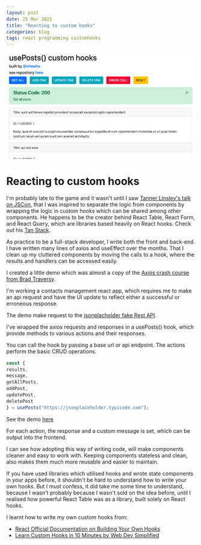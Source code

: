 ```yaml
---
layout: post
date: 25 Mar 2021
title: "Reacting to custom hooks"
categories: blog
tags: react programming customhooks
---
```


![](/assets/images/2021-03-25/screenshot.png)

# Reacting to custom hooks

I'm probably late to the game and it wasn't until I saw [Tanner Linsley's talk on JSCon](https://www.youtube.com/watch?v=J-g9ZJha8FE&t=1251s), that I was inspired to separate the logic from components by wrapping the logic in custom hooks which can be shared among other components. He happens to be the creator behind React Table, React Form, and React Query, which are libraries based heavily on React hooks. Check out his [Tan Stack](https://tanstack.com/).

As practice to be a full-stack developer, I write both the front and back-end. I have written many lines of axios and useEffect over the months. That I clean up my cluttered components by moving the calls to a hook, where the results and handlers can be accessed easily.

I created a little demo which was almost a copy of the [Axios crash course from Brad Traversy](https://www.youtube.com/watch?v=6LyagkoRWYA). 

I'm working a contacts management react app, which requires me to make an api request and have the UI update to reflect either a successful or erroneous response. 

The demo make request to the [jsonplacholder fake Rest API](https://jsonplaceholder.typicode.com/).

I've wrapped the axios requests and responses in a usePosts() hook, which provide methods to various actions and their responses.

You can call the hook by passing a base url or api endpoint. The actions perform the basic CRUD operations.

```javascript
const {
results, 
message, 
getAllPosts, 
addPost,
updatePost,
deletePost
} = usePosts("https://jsonplaceholder.typicode.com");
```

See the demo [here](https://project-hooks.herokuapp.com)

For each action, the response and a custom message is set, which can be output into the frontend.

I can see how adopting this way of writing code, will make components cleaner and easy to work with. Keeping components stateless and clean, also makes them much more reusable and easier to maintain.

If you have used libraries which utilised hooks and wrote state components in your apps before, it shouldn't be hard to understand how to write your own hooks. But I must confess, it did take me some time to understand, because I wasn't probably because I wasn't sold on the idea before, until I realised how powerful React Table was as a library, built solely on React hooks.

I learnt how to write my own custom hooks from:
- [React Official Documentation on Building Your Own Hooks](https://reactjs.org/docs/hooks-custom.html)
- [Learn Custom Hooks in 10 Minutes by Web Dev Simplified](https://www.youtube.com/watch?v=6ThXsUwLWvc&t=339s)

